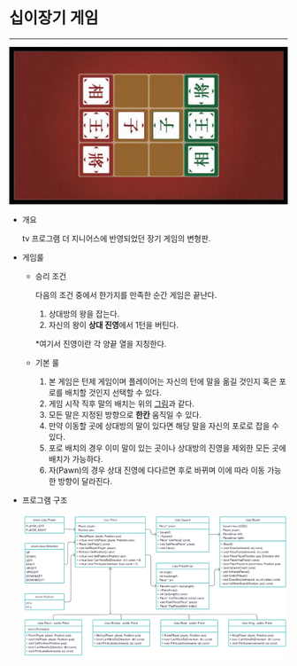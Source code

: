 # 십이장기 게임
---
![장기판](./img/main.png)

- 개요
 
    tv 프로그램 더 지니어스에 반영되었던 장기 게임의 변형판. 

- 게임룰
    - 승리 조건
     
        다음의 조건 중에서 한가지를 만족한 순간 게임은 끝난다.
        1. 상대방의 왕을 잡는다.
        2. 자신의 왕이 **상대 진영**에서 1턴을 버틴다.
      
        *여기서 진영이란 각 양끝 열을 지칭한다.
    - 기본 룰
        1. 본 게임은 턴제 게임이며 플레이어는 자신의 턴에 말을 옮길 것인지 혹은 포로를 배치할 것인지 선택할 수 있다.
        2. 게임 시작 직후 말의 배치는 위의 [그림](.img/../img/main.PNG)과 같다.
        3. 모든 말은 지정된 방향으로 **한칸** 움직일 수 있다.
        4. 만약 이동할 곳에 상대방의 말이 있다면 해당 말을 자신의 포로로 잡을 수 있다.
        5.  포로 배치의 경우 이미 말이 있는 곳이나 상대방의 진영을 제외한 모든 곳에 배치가 가능하다.
        6.  자(Pawn)의 경우 상대 진영에 다다르면 후로 바뀌며 이에 따라 이동 가능한 방향이 달라진다.
   
- 프로그램 구조
 
  ![다이어그램](./img/diagram.png)
